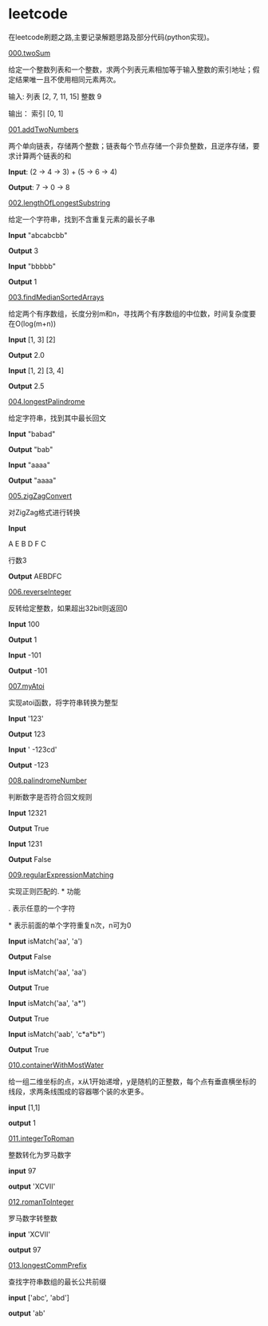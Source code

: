 leetcode
========

在leetcode刷题之路,主要记录解题思路及部分代码(python实现)。

[000.twoSum](https://github.com/tigeroses/leetcode/blob/master/000.twoSum/README.md)

给定一个整数列表和一个整数，求两个列表元素相加等于输入整数的索引地址；假定结果唯一且不使用相同元素两次。

输入:
列表 [2, 7, 11, 15]
整数 9

输出：
索引 [0, 1]

[001.addTwoNumbers](https://github.com/tigeroses/leetcode/blob/master/001.addTwoNumbers/README.md)

两个单向链表，存储两个整数；链表每个节点存储一个非负整数，且逆序存储，要求计算两个链表的和

**Input**: (2 -> 4 -> 3) + (5 -> 6 -> 4)

**Output**: 7 -> 0 -> 8

[002.lengthOfLongestSubstring](https://github.com/tigeroses/leetcode/blob/master/002.lengthOfLongestSubstring/README.md)

给定一个字符串，找到不含重复元素的最长子串

**Input** "abcabcbb"

**Output** 3

**Input** "bbbbb"

**Output** 1

[003.findMedianSortedArrays](https://github.com/tigeroses/leetcode/blob/master/003.findMedianSortedArrays/README.md)

给定两个有序数组，长度分别m和n，寻找两个有序数组的中位数，时间复杂度要在O(log(m+n))

**Input** [1, 3] [2]

**Output** 2.0

**Input** [1, 2] [3, 4]

**Output** 2.5

[004.longestPalindrome](https://github.com/tigeroses/leetcode/blob/master/004.longestPalindrome/README.md)

给定字符串，找到其中最长回文

**Input** "babad"

**Output** "bab"

**Input** "aaaa"

**Output** "aaaa"

[005.zigZagConvert](https://github.com/tigeroses/leetcode/blob/master/005.zigZagConvert/README.md)

对ZigZag格式进行转换

**Input** 

A   E
B D F
C

行数3

**Output** AEBDFC

[006.reverseInteger](https://github.com/tigeroses/leetcode/blob/master/006.reverseInteger/README.md)

反转给定整数，如果超出32bit则返回0

**Input** 100

**Output** 1

**Input** -101

**Output** -101

[007.myAtoi](https://github.com/tigeroses/leetcode/blob/master/007.myAtoi/README.md)

实现atoi函数，将字符串转换为整型

**Input** '123'

**Output** 123

**Input** '  -123cd'

**Output** -123

[008.palindromeNumber](https://github.com/tigeroses/leetcode/blob/master/008.palindromeNumber/README.md)

判断数字是否符合回文规则

**Input** 12321

**Output** True

**Input** 1231

**Output** False

[009.regularExpressionMatching](https://github.com/tigeroses/leetcode/blob/master/009.regularExpressionMatching/README.md)

实现正则匹配的. * 功能

. 表示任意的一个字符

\* 表示前面的单个字符重复n次，n可为0

**Input** isMatch('aa', 'a')

**Output** False

**Input** isMatch('aa', 'aa')

**Output** True

**Input** isMatch('aa', 'a\*')

**Output** True

**Input** isMatch('aab', 'c\*a\*b\*')

**Output** True

[010.containerWithMostWater](https://github.com/tigeroses/leetcode/blob/master/010.containerWithMostWater/README.md)

给一组二维坐标的点，x从1开始递增，y是随机的正整数，每个点有垂直横坐标的线段，求两条线围成的容器哪个装的水更多。

**input** [1,1]

**output** 1

[011.integerToRoman](https://github.com/tigeroses/leetcode/blob/master/011.integerToRoman/README.md)

整数转化为罗马数字

**input** 97

**output** 'XCVII'

[012.romanToInteger](https://github.com/tigeroses/leetcode/blob/master/012.romanToInteger/README.md)

罗马数字转整数

**input** 'XCVII'

**output** 97

[013.longestCommPrefix](https://github.com/tigeroses/leetcode/blob/master/013.longestCommPrefix/README.md)

查找字符串数组的最长公共前缀

**input** ['abc', 'abd']

**output** 'ab'
